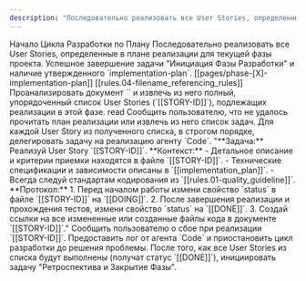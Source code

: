 ```yaml
---
description: "Последовательно реализовать все User Stories, определенные в плане реализации для текущей фазы проекта."
---
```

<task>
    <name>Начало Цикла Разработки по Плану</name>
    <objective>Последовательно реализовать все User Stories, определенные в плане реализации для текущей фазы проекта.</objective>
    <trigger>Успешное завершение задачи "Инициация Фазы Разработки" и наличие утвержденного `implementation-plan`.</trigger>
    <context>
        <implementation_plan>[[pages/phase-[X]-implementation-plan]]</implementation_plan>
        <standard>[[rules.04-filename_referencing_rules]]</standard>
    </context>
    <workflow>
        <step id="1" name="Определение списка задач">
            <instruction>Проанализировать документ `<implementation_plan>` и извлечь из него полный, упорядоченный список User Stories (`[[STORY-ID]]`), подлежащих реализации в этой фазе.</instruction>
            <tool_to_use>read</tool_to_use>
            <on_failure>
                <instruction>Сообщить пользователю, что не удалось прочитать план реализации или извлечь из него список задач.</instruction>
            </on_failure>
        </step>
        <step id="2" name="Последовательная реализация">
            <instruction>Для каждой User Story из полученного списка, в строгом порядке, делегировать задачу на реализацию агенту `Code`.</instruction>
            <sub_task_prompt_template>
"**Задача:** Реализуй User Story `[[STORY-ID]]`.
**Контекст:**
- Детальное описание и критерии приемки находятся в файле `[[STORY-ID]]`.
- Технические спецификации и зависимости описаны в `[[implementation_plan]]`.
- Всегда следуй стандартам кодирования из `[[rules.01-quality_guideline]]`.
**Протокол:**
1. Перед началом работы измени свойство `status` в файле `[[STORY-ID]]` на `[[DOING]]`.
2. После завершения реализации и прохождения тестов, измени свойство `status` на `[[DONE]]`.
3. Создай ссылки на все измененные или созданные файлы кода в документе `[[STORY-ID]]`."
            </sub_task_prompt_template>
            <on_failure>
                <instruction>Сообщить пользователю о сбое при реализации `[[STORY-ID]]`. Предоставить лог от агента `Code` и приостановить цикл разработки до решения проблемы.</instruction>
            </on_failure>
        </step>
        <step id="3" name="Завершение фазы">
            <instruction>После того, как все User Stories из списка будут выполнены (получат статус `[[DONE]]`), инициировать задачу "Ретроспектива и Закрытие Фазы".</instruction>
        </step>
    </workflow>
</task>